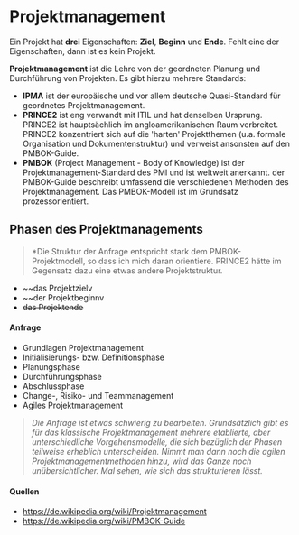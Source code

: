 # Projektmanagement

Ein Projekt hat  **drei** Eigenschaften: **Ziel**, **Beginn** und **Ende**. Fehlt eine der Eigenschaften, dann ist es kein Projekt.

**Projektmanagement** ist die Lehre von der geordneten Planung und Durchführung von Projekten. Es gibt hierzu mehrere Standards:

- **IPMA** ist der europäische und vor allem deutsche Quasi-Standard für geordnetes Projektmanagement. 
- **PRINCE2** ist eng verwandt mit ITIL und hat denselben Ursprung. PRINCE2 ist hauptsächlich im angloamerikanischen Raum verbreitet. PRINCE2 konzentriert sich auf die 'harten' Projektthemen (u.a. formale Organisation und Dokumentenstruktur) und verweist ansonsten auf den PMBOK-Guide.
- **PMBOK** (Project Management - Body of Knowledge) ist der Projektmanagement-Standard des PMI und ist weltweit anerkannt. der PMBOK-Guide beschreibt umfassend die verschiedenen Methoden des Projektmanagement.  Das PMBOK-Modell ist im Grundsatz prozessorientiert.


## Phasen des Projektmanagements 

> *Die Struktur der Anfrage entspricht stark dem PMBOK-Projektmodell, so dass ich mich daran orientiere. PRINCE2 hätte im Gegensatz dazu eine etwas andere Projektstruktur.


- ~~das Projektzielv
- ~~der Projektbeginnv
- ~~das Projektende~~

#### Anfrage
- Grundlagen Projektmanagement
- Initialisierungs- bzw. Definitionsphase
- Planungsphase
- Durchführungsphase
- Abschlussphase
- Change-, Risiko- und Teammanagement
- Agiles Projektmanagement

> *Die Anfrage ist etwas schwierig zu bearbeiten. Grundsätzlich gibt es für das klassische Projektmanagement mehrere etablierte, aber unterschiedliche Vorgehensmodelle, die sich bezüglich der Phasen teilweise erheblich unterscheiden. Nimmt man dann noch die agilen Projektmanagementmethoden hinzu, wird das Ganze noch unübersichtlicher. Mal sehen, wie sich das strukturieren lässt.*

#### Quellen

- <https://de.wikipedia.org/wiki/Projektmanagement>
-  <https://de.wikipedia.org/wiki/PMBOK-Guide>

